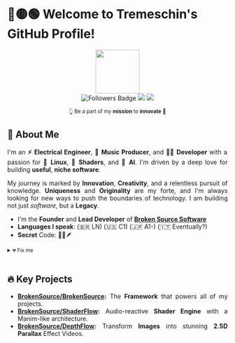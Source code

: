 # 🔴🟡🟢 Welcome to Tremeschin's GitHub Profile!

<div align="justify">

<div align="center">
  <img src="https://hatscripts.github.io/circle-flags/flags/br.svg" style="vertical-align: middle;" width="100">

  <br>

  <img src="https://img.shields.io/github/followers/Tremeschin?style=flat" alt="Followers Badge"/>
  <img src="https://img.shields.io/endpoint?url=https%3A%2F%2Fhits.dwyl.com%2FTremeschin%2FTremeschin.json%3Fshow%3Dunique&label=Visitors&color=blue"/>
  <img src="https://img.shields.io/endpoint?url=https%3A%2F%2Fhits.dwyl.com%2FTremeschin%2FTremeschin.json&label=Page%20Views&color=blue"/>

  <sub> 👆 Be a part of my **mission** to **innovate** 🚀 </sub>
</div>

## 🌟 About Me
I'm an **⚡️ Electrical Engineer**, **🎵 Music Producer**, and **👨‍💻 Developer** with a passion for **🐧 Linux**, **🌵 Shaders**, and **🤖 AI**. I'm driven by a deep love for building **useful**, **niche software**.

My journey is marked by **Innovation**, **Creativity**, and a relentless pursuit of knowledge. **Uniqueness** and **Originality** are my forte, and I'm always looking for new ways to push the boundaries of technology. I am building not just _software_, but a **Legacy**.

- I'm the **Founder** and **Lead Developer** of [**Broken Source Software**](https://github.com/BrokenSource/)
- **Languages I speak**: (🇧🇷 LN) (🇺🇸 C1) (🇯🇵 A1-) (🇮🇹 Eventually?)
- **Secret** Code: 🔱🐙🪶

<sub>
<details>
<summary>💔 Fix me</summary>

<h3><i>Hopeless Hope_</i></h3>
<br>

I'm _Broken_ emotionally for a while now ~ touch starve aloneliness

<br>
<br>
</details>
</sub>

<br>

## 🔥 Key Projects
- **[BrokenSource/BrokenSource](https://github.com/BrokenSource/BrokenSource):** The **Framework** that powers all of my projects.
- **[BrokenSource/ShaderFlow](https://github.com/BrokenSource/ShaderFlow):** Audio-reactive **Shader Engine** with a Manim-like architecture.
- **[BrokenSource/DepthFlow](https://github.com/BrokenSource/DepthFlow):** Transform **Images** into stunning **2.5D Parallax** Effect Videos.

</div>
